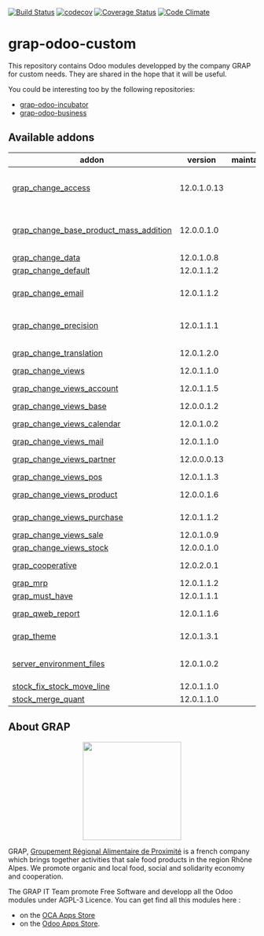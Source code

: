 [![Build Status](https://travis-ci.org/grap/grap-odoo-custom.svg?branch=12.0)](https://travis-ci.org/grap/grap-odoo-custom?branch=12.0)
[![codecov](https://codecov.io/gh/grap/grap-odoo-custom/branch/12.0/graph/badge.svg)](https://codecov.io/gh/grap/grap-odoo-custom)
[![Coverage Status](https://coveralls.io/repos/github/grap/grap-odoo-custom/badge.svg?branch=12.0)](https://coveralls.io/github/grap/grap-odoo-custom?branch=12.0)
[![Code Climate](https://codeclimate.com/github/grap/grap-odoo-custom/badges/gpa.svg)](https://codeclimate.com/github/grap/grap-odoo-custom)


# grap-odoo-custom

This repository contains Odoo modules developped by the company GRAP for
custom needs. They are shared in the hope that it will be useful.

You could be interesting too by the following repositories:

* [grap-odoo-incubator](https://github.com/grap/grap-odoo-incubator)
* [grap-odoo-business](https://github.com/grap/grap-odoo-business)

[//]: # (addons)

Available addons
----------------
addon | version | maintainers | summary
--- | --- | --- | ---
[grap_change_access](grap_change_access/) | 12.0.1.0.13 |  | Add new groups for specific models and change accesses for a number of models.
[grap_change_base_product_mass_addition](grap_change_base_product_mass_addition/) | 12.0.0.1.0 |  | Fix slow call to odoo.tests.Form, used in base_product_mass_addition, for purchase_quick module
[grap_change_data](grap_change_data/) | 12.0.1.0.8 |  | GRAP - Change Data
[grap_change_default](grap_change_default/) | 12.0.1.1.2 |  | GRAP - Change Default
[grap_change_email](grap_change_email/) | 12.0.1.1.2 |  | Change default email template for invoices, sale and purchase orders
[grap_change_precision](grap_change_precision/) | 12.0.1.1.1 |  | Change the precisions names and values of some fields
[grap_change_translation](grap_change_translation/) | 12.0.1.2.0 |  | Disable the translation mechanism for a many fields
[grap_change_views](grap_change_views/) | 12.0.1.1.0 |  | GRAP - Change Views
[grap_change_views_account](grap_change_views_account/) | 12.0.1.1.5 |  | GRAP - Change Views Account
[grap_change_views_base](grap_change_views_base/) | 12.0.0.1.2 |  | GRAP - Change Base Views
[grap_change_views_calendar](grap_change_views_calendar/) | 12.0.1.0.2 |  | GRAP - Change Calendar Views
[grap_change_views_mail](grap_change_views_mail/) | 12.0.1.1.0 |  | GRAP - Change Mail Views
[grap_change_views_partner](grap_change_views_partner/) | 12.0.0.0.13 |  | GRAP - Change Partner Views
[grap_change_views_pos](grap_change_views_pos/) | 12.0.1.1.3 |  | GRAP - Change POS Views
[grap_change_views_product](grap_change_views_product/) | 12.0.0.1.6 |  | GRAP - Change Product Views
[grap_change_views_purchase](grap_change_views_purchase/) | 12.0.1.1.2 |  | GRAP - Change Purchase Views
[grap_change_views_sale](grap_change_views_sale/) | 12.0.1.0.9 |  | GRAP - Change Sale Views
[grap_change_views_stock](grap_change_views_stock/) | 12.0.0.1.0 |  | GRAP - Change Stock Views
[grap_cooperative](grap_cooperative/) | 12.0.2.0.1 |  | Add Directories, Companies, Colleges, Peoples, etc.
[grap_mrp](grap_mrp/) | 12.0.1.1.2 |  | Install MRP modules for R&D
[grap_must_have](grap_must_have/) | 12.0.1.1.1 |  | Install must have modules
[grap_qweb_report](grap_qweb_report/) | 12.0.1.1.6 |  | GRAP - Custom Qweb Reports
[grap_theme](grap_theme/) | 12.0.1.3.1 |  | Customize Odoo web User Interface
[server_environment_files](server_environment_files/) | 12.0.1.0.2 |  | Add custom CSS and extra text on PoS ticket depending on the environment
[stock_fix_stock_move_line](stock_fix_stock_move_line/) | 12.0.1.1.0 |  | Stock - Fix Stock Move Lines
[stock_merge_quant](stock_merge_quant/) | 12.0.1.1.0 |  | Stock - Merge Quants

[//]: # (end addons)

## About GRAP

<p align="center">
   <img src="http://www.grap.coop/wp-content/uploads/2016/11/GRAP.png" width="200"/>
</p>

GRAP, [Groupement Régional Alimentaire de Proximité](http://www.grap.coop) is a
french company which brings together activities that sale food products in the
region Rhône Alpes. We promote organic and local food, social and solidarity
economy and cooperation.


The GRAP IT Team promote Free Software and developp all the Odoo modules under
AGPL-3 Licence. You can get find all this modules here :
* on the [OCA Apps Store](https://odoo-community.org/shop?&search=GRAP)
* on the [Odoo Apps Store](https://www.odoo.com/apps/modules/browse?author=GRAP).
